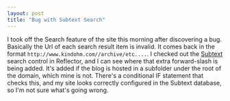 ```yaml
---
layout: post
title: "Bug with Subtext Search"
---
```


<p>I took off the Search feature of the site this morning after discovering a bug.  Basically the Url of each search result item is invalid.  It comes back in the format <code>http://www.kindohm.com//archive/etc....</code>.  I checked out the <a title="Subtext" href="http://www.subtextproject.com" target="_blank">Subtext</a> search control in Reflector, and I can see where that extra forward-slash is being added.  It's added if the blog is hosted in a subfolder under the root of the domain, which mine is not.  There's a conditional IF statement that checks this, and my site looks correctly configured in the Subtext database, so I'm not sure what's going wrong. </p> 
